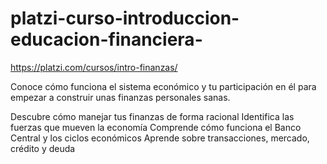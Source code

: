 # platzi-curso-introduccion-educacion-financiera-
https://platzi.com/cursos/intro-finanzas/

Conoce cómo funciona el sistema económico y tu participación en él para empezar a construir unas finanzas personales sanas.

Descubre cómo manejar tus finanzas de forma racional
Identifica las fuerzas que mueven la economía
Comprende cómo funciona el Banco Central y los ciclos económicos
Aprende sobre transacciones, mercado, crédito y deuda

